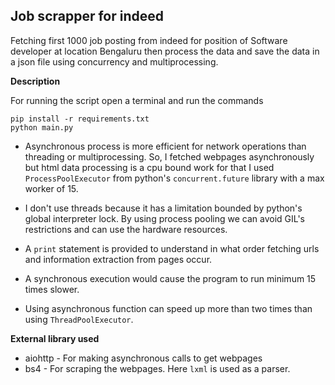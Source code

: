 ## Job scrapper for indeed

Fetching first 1000 job posting from indeed for position of Software developer at location Bengaluru
then process the data and save the data in a json file using concurrency and multiprocessing.

**Description**

  For running the script open a terminal and run the commands
```
pip install -r requirements.txt
python main.py
```
* Asynchronous process is more efficient for network operations than threading or multiprocessing.
So, I fetched webpages asynchronously but html data processing is a cpu bound work for that I used
```ProcessPoolExecutor``` from python's ```concurrent.future``` library with a max worker of 15.

* I don't use threads because it has a limitation bounded by python's global interpreter lock. By using process
pooling we can avoid GIL's restrictions and can use the hardware resources.

* A ```print``` statement is provided to understand in what order fetching urls and information extraction from pages occur.

* A synchronous execution would cause the program to run minimum 15 times slower.

* Using asynchronous function can speed up more than two times than using ```ThreadPoolExecutor```.

**External library used**
   * aiohttp - For making asynchronous calls to get webpages
   * bs4 - For scraping the webpages. Here ```lxml``` is used as a parser.
